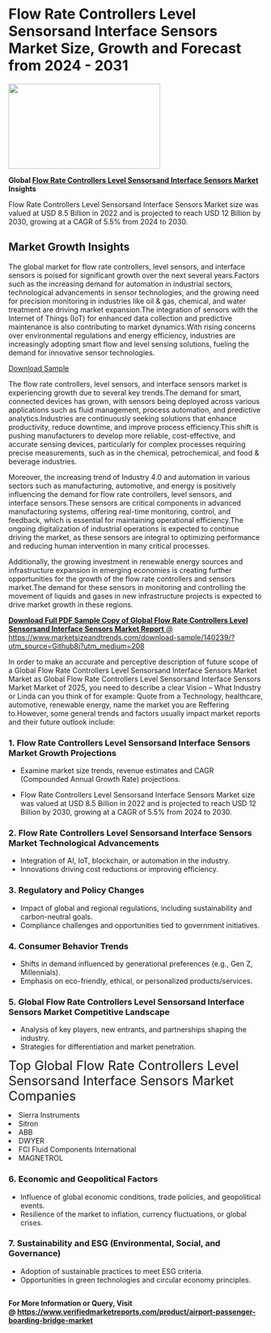 <H1>Flow Rate Controllers Level Sensorsand Interface Sensors Market Size, Growth and Forecast from 2024 - 2031</H1><img class="aligncenter size-medium wp-image-584254" src="https://thirdeyenews.in/wp-content/uploads/2024/09/Global-Market-Research-300x168.jpeg" alt="" width="300" height="168" /><p><strong>Global&nbsp;<a href="https://www.marketsizeandtrends.com/download-sample/140239/?utm_source=Github8j?utm_medium=208">Flow Rate Controllers Level Sensorsand Interface Sensors Market</a> Insights</strong></p><p>Flow Rate Controllers Level Sensorsand Interface Sensors Market size was valued at USD 8.5 Billion in 2022 and is projected to reach USD 12 Billion by 2030, growing at a CAGR of 5.5% from 2024 to 2030.</p><p><h2>Market Growth Insights</h2> <p>The global market for flow rate controllers, level sensors, and interface sensors is poised for significant growth over the next several years.Factors such as the increasing demand for automation in industrial sectors, technological advancements in sensor technologies, and the growing need for precision monitoring in industries like oil & gas, chemical, and water treatment are driving market expansion.The integration of sensors with the Internet of Things (IoT) for enhanced data collection and predictive maintenance is also contributing to market dynamics.With rising concerns over environmental regulations and energy efficiency, industries are increasingly adopting smart flow and level sensing solutions, fueling the demand for innovative sensor technologies.</p> <p><a href="download_link">Download Sample</a></p> <p>The flow rate controllers, level sensors, and interface sensors market is experiencing growth due to several key trends.The demand for smart, connected devices has grown, with sensors being deployed across various applications such as fluid management, process automation, and predictive analytics.Industries are continuously seeking solutions that enhance productivity, reduce downtime, and improve process efficiency.This shift is pushing manufacturers to develop more reliable, cost-effective, and accurate sensing devices, particularly for complex processes requiring precise measurements, such as in the chemical, petrochemical, and food & beverage industries.</p> <p>Moreover, the increasing trend of Industry 4.0 and automation in various sectors such as manufacturing, automotive, and energy is positively influencing the demand for flow rate controllers, level sensors, and interface sensors.These sensors are critical components in advanced manufacturing systems, offering real-time monitoring, control, and feedback, which is essential for maintaining operational efficiency.The ongoing digitalization of industrial operations is expected to continue driving the market, as these sensors are integral to optimizing performance and reducing human intervention in many critical processes.</p> <p>Additionally, the growing investment in renewable energy sources and infrastructure expansion in emerging economies is creating further opportunities for the growth of the flow rate controllers and sensors market.The demand for these sensors in monitoring and controlling the movement of liquids and gases in new infrastructure projects is expected to drive market growth in these regions.</p> <p><a href="get_more_link"></p><p><span class=""><strong>Download Full PDF Sample Copy of Global Flow Rate Controllers Level Sensorsand Interface Sensors Market Report</strong> @ <a href="https://www.marketsizeandtrends.com/download-sample/140239/?utm_source=Github8j?utm_medium=208" target="_blank">https://www.marketsizeandtrends.com/download-sample/140239/?utm_source=Github8j?utm_medium=208</a></span></p><p>In order to make an accurate and perceptive description of future scope of a Global&nbsp;Flow Rate Controllers Level Sensorsand Interface Sensors Market Market as Global&nbsp;Flow Rate Controllers Level Sensorsand Interface Sensors Market Market of 2025, you need to describe a clear Vision &ndash; What Industry or Linda can you think of for example: Quote from a Technology, healthcare, automotive, renewable energy, name the market you are Reffering to.However, some general trends and factors usually impact market reports and their future outlook include:</p><h3>1.&nbsp;<strong>Flow Rate Controllers Level Sensorsand Interface Sensors Market Growth Projections</strong></h3><ul><li>Examine market size trends, revenue estimates and CAGR (Compounded Annual Growth Rate) projections.</li><li><p>Flow Rate Controllers Level Sensorsand Interface Sensors Market size was valued at USD 8.5 Billion in 2022 and is projected to reach USD 12 Billion by 2030, growing at a CAGR of 5.5% from 2024 to 2030.</p></li></ul><h3>2.&nbsp;<strong>Flow Rate Controllers Level Sensorsand Interface Sensors Market Technological Advancements</strong></h3><ul><li>Integration of AI, IoT, blockchain, or automation in the industry.</li><li>Innovations driving cost reductions or improving efficiency.</li></ul><h3>3.&nbsp;<strong>Regulatory and Policy Changes</strong></h3><ul><li>Impact of global and regional regulations, including sustainability and carbon-neutral goals.</li><li>Compliance challenges and opportunities tied to government initiatives.</li></ul><h3>4.&nbsp;<strong>Consumer Behavior Trends</strong></h3><ul><li>Shifts in demand influenced by generational preferences (e.g., Gen Z, Millennials).</li><li>Emphasis on eco-friendly, ethical, or personalized products/services.</li></ul><h3>5.&nbsp;<strong>Global Flow Rate Controllers Level Sensorsand Interface Sensors Market Competitive Landscape</strong></h3><ul><li>Analysis of key players, new entrants, and partnerships shaping the industry.</li><li>Strategies for differentiation and market penetration.</li></ul><p data-pm-slice="1 1 []"><span style="color: inherit; font-family: inherit; font-size: 25px;">Top Global Flow Rate Controllers Level Sensorsand Interface Sensors Market Companies</span></p><div class="" data-test-id=""><p><li>Sierra Instruments</li><li> Sitron</li><li> ABB</li><li> DWYER</li><li> FCI Fluid Components International</li><li> MAGNETROL</li></p></div><h3>6.&nbsp;<strong>Economic and Geopolitical Factors</strong></h3><ul><li>Influence of global economic conditions, trade policies, and geopolitical events.</li><li>Resilience of the market to inflation, currency fluctuations, or global crises.</li></ul><h3>7.&nbsp;<strong>Sustainability and ESG (Environmental, Social, and Governance)</strong></h3><ul><li>Adoption of sustainable practices to meet ESG criteria.</li><li>Opportunities in green technologies and circular economy principles.</li></ul><h2><strong style="font-size: 14px;">For More Information or Query, Visit @&nbsp;</strong><a style="background-color: #ffffff; font-size: 14px;" href="https://www.marketsizeandtrends.com/report/flow-rate-controllers-level-sensorsand-interface-sensors-market/" target="_blank">https://www.verifiedmarketreports.com/product/airport-passenger-boarding-bridge-market</a></h2>